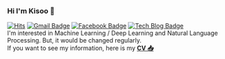 ### Hi I'm Kisoo 👋<br>
[![Hits](https://hits.seeyoufarm.com/api/count/incr/badge.svg?url=https%3A%2F%2Fgithub.com%2FKisooofficial)](https://hits.seeyoufarm.com)
[![Gmail Badge](https://img.shields.io/badge/-Gmail-c14438?style=flat-square&logo=Gmail&logoColor=white&link=mailto:kisooofficial2@gmail.com)](mailto:kisooofficial2@gmail.com) 
[![Facebook Badge](https://img.shields.io/badge/-Facebook-1877f2?style=flat-square&logo=facebook&logoColor=white&link=https://www.facebook.com/profile.php?id=100025947379584)](https://www.facebook.com/profile.php?id=100025947379584) 
[![Tech Blog Badge](http://img.shields.io/badge/-Tech%20blog-black?style=flat-square&logo=github&link=https://blog.naver.com/kisooofficial)](https://blog.naver.com/kisooofficial)
<br>
I'm interested in Machine Learning / Deep Learning and Natural Language Processing. But, it would be changed regularly. <br>
If you want to see my information, here is my [**CV 📥**](https://github.com/Kisooofficial/CV/blob/main/Update_20230105.pdf)
  <!--
**Kisooofficial/Kisooofficial** is a ✨ _special_ ✨ repository because its `README.md` (this file) appears on your GitHub profile.

Here are some ideas to get you started:

- 🔭 I’m currently working on ...
- 🌱 I’m currently learning ...
- 👯 I’m looking to collaborate on ...
- 🤔 I’m looking for help with ...
- 💬 Ask me about ...
- 📫 How to reach me: ...
- 😄 Pronouns: ...
- ⚡ Fun fact: ...
-->
